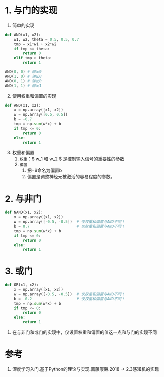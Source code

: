
# 1. 与门的实现

1. 简单的实现

```py
def AND(x1, x2):
    w1, w2, theta = 0.5, 0.5, 0.7
    tmp = x1*w1 + x2*w2
    if tmp <= theta:
        return 0
    elif tmp > theta:
        return 1

AND(0, 0) # 输出0
AND(1, 0) # 输出0
AND(0, 1) # 输出0
AND(1, 1) # 输出1
```

2. 使用权重和偏置的实现

```py
def AND(x1, x2):
    x = np.array([x1, x2])
    w = np.array([0.5, 0.5])
    b = -0.7
    tmp = np.sum(w*x) + b
    if tmp <= 0:
        return 0
    else:
        return 1
```

3. 权重和偏置
    1. `权重`：$ w_1 和 w_2 $ 是控制输入信号的重要性的参数
    2. `偏置`
        1. 把−θ命名为偏置b
        2. 偏置是调整神经元被激活的容易程度的参数。

# 2. 与非门

```py
def NAND(x1, x2):
    x = np.array([x1, x2])
    w = np.array([-0.5, -0.5])  # 仅权重和偏置与AND不同！
    b = 0.7                     # 仅权重和偏置与AND不同！
    tmp = np.sum(w*x) + b
    if tmp <= 0:
        return 0
    else:
        return 1
```

# 3. 或门

```py
def OR(x1, x2):
    x = np.array([x1, x2])
    w = np.array([-0.5, -0.5])  # 仅权重和偏置与AND不同！
    b = -0.2                    # 仅权重和偏置与AND不同！
    tmp = np.sum(w*x) + b
    if tmp <= 0:
        return 0
    else:
        return 1
```

1. 在与非门和或门的实现中，仅设置权重和偏置的值这一点和与门的实现不同


# 参考

1. 深度学习入门.基于Python的理论与实现.斋藤康毅.2018 -> 2.3感知机的实现